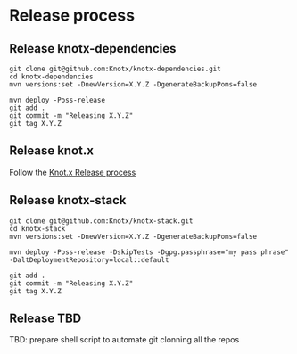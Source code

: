 # Release process

## Release knotx-dependencies

```
git clone git@github.com:Knotx/knotx-dependencies.git
cd knotx-dependencies
mvn versions:set -DnewVersion=X.Y.Z -DgenerateBackupPoms=false

mvn deploy -Poss-release
git add .
git commit -m "Releasing X.Y.Z"
git tag X.Y.Z
```

## Release knot.x
Follow the [Knot.x Release process](https://github.com/Cognifide/knotx/blob/master/RELEASING.md)

## Release knotx-stack
```
git clone git@github.com:Knotx/knotx-stack.git
cd knotx-stack
mvn versions:set -DnewVersion=X.Y.Z -DgenerateBackupPoms=false

mvn deploy -Poss-release -DskipTests -Dgpg.passphrase="my pass phrase" -DaltDeploymentRepository=local::default

git add .
git commit -m "Releasing X.Y.Z"
git tag X.Y.Z
```

## Release TBD



TBD: prepare shell script to automate git clonning all the repos
